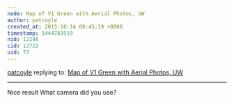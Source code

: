 ```yaml
---
node: Map of V1 Green with Aerial Photos, UW
author: patcoyle
created_at: 2015-10-14 00:45:19 +0000
timestamp: 1444783519
nid: 12298
cid: 12722
uid: 77
---
```




[patcoyle](../profile/patcoyle) replying to: [Map of V1 Green with Aerial Photos, UW](../notes/astefanu/10-13-2015/map-of-v1-green-with-aerial-photos-uw)

----
Nice result What camera did you use?